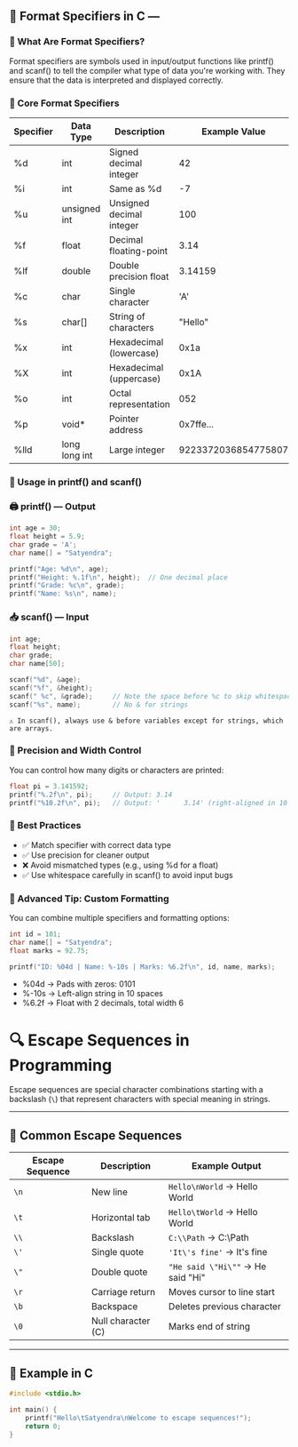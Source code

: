 

## 🧾 Format Specifiers in C — 
### 📌 What Are Format Specifiers?
Format specifiers are symbols used in input/output functions like printf() and scanf() to tell the compiler what type of data you're working with. They ensure that the data is interpreted and displayed correctly.

### 🧮 Core Format Specifiers
| Specifier | Data Type | Description | Example Value | 
|---------|----|---------|---------|
| %d | int |Signed decimal integer  | 42 | 
| %i | int | Same as %d | -7 | 
| %u | unsigned int | Unsigned decimal integer | 100 | 
| %f | float | Decimal floating-point | 3.14 | 
| %lf | double |  Double precision float| 3.14159 | 
| %c | char |Single character  | 'A' | 
| %s | char[] | String of characters | "Hello" | 
| %x | int | Hexadecimal (lowercase) | 0x1a | 
| %X | int | Hexadecimal (uppercase) | 0x1A | 
| %o | int | Octal representation | 052 | 
| %p | void* | Pointer address | 0x7ffe... | 
| %lld | long long int | Large integer | 9223372036854775807 | 



### 🧠 Usage in printf() and scanf()
  ### 🖨️ printf() — Output
  ```c
int age = 30;
float height = 5.9;
char grade = 'A';
char name[] = "Satyendra";

printf("Age: %d\n", age);
printf("Height: %.1f\n", height);  // One decimal place
printf("Grade: %c\n", grade);
printf("Name: %s\n", name);
```

### 📥 scanf() — Input
```c
int age;
float height;
char grade;
char name[50];

scanf("%d", &age);
scanf("%f", &height);
scanf(" %c", &grade);     // Note the space before %c to skip whitespace
scanf("%s", name);        // No & for strings

```
`⚠️ In scanf(), always use & before variables except for strings, which are arrays.`


### 🎯 Precision and Width Control
You can control how many digits or characters are printed:
```c
float pi = 3.141592;
printf("%.2f\n", pi);     // Output: 3.14
printf("%10.2f\n", pi);   // Output: '      3.14' (right-aligned in 10 spaces)
```






### 🧼 Best Practices
- ✅ Match specifier with correct data type
- ✅ Use precision for cleaner output
- ❌ Avoid mismatched types (e.g., using %d for a float)
- ✅ Use whitespace carefully in scanf() to avoid input bugs

### 🧠 Advanced Tip: Custom Formatting
You can combine multiple specifiers and formatting options:
```c
int id = 101;
char name[] = "Satyendra";
float marks = 92.75;

printf("ID: %04d | Name: %-10s | Marks: %6.2f\n", id, name, marks);
```


- %04d → Pads with zeros: 0101
- %-10s → Left-align string in 10 spaces
- %6.2f → Float with 2 decimals, total width 6



# 🔍 Escape Sequences in Programming

Escape sequences are special character combinations starting with a backslash (`\`) that represent characters with special meaning in strings.

---

## 📘 Common Escape Sequences

| Escape Sequence | Description           | Example Output              |
|-----------------|-----------------------|------------------------------|
| `\n`            | New line              | `Hello\nWorld` → Hello<br>World |
| `\t`            | Horizontal tab        | `Hello\tWorld` → Hello World |
| `\\`            | Backslash             | `C:\\Path` → C:\Path         |
| `\'`            | Single quote          | `'It\'s fine'` → It's fine   |
| `\"`            | Double quote          | `"He said \"Hi\""` → He said "Hi" |
| `\r`            | Carriage return       | Moves cursor to line start   |
| `\b`            | Backspace             | Deletes previous character   |
| `\0`            | Null character (C)    | Marks end of string          |

---

## 🧪 Example in C

```c
#include <stdio.h>

int main() {
    printf("Hello\tSatyendra\nWelcome to escape sequences!");
    return 0;
}